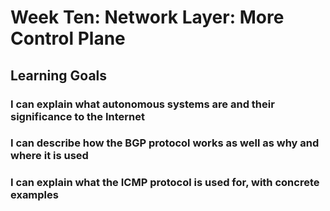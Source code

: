 # Week Ten: Network Layer: More Control Plane

## Learning Goals

### I can explain what autonomous systems are and their significance to the Internet

### I can describe how the BGP protocol works as well as why and where it is used

### I can explain what the ICMP protocol is used for, with concrete examples

